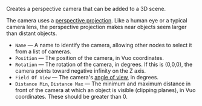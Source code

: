 Creates a perspective camera that can be added to a 3D scene. 

The camera uses a [perspective projection](http://en.wikipedia.org/wiki/Graphical_projection). Like a human eye or a typical camera lens, the perspective projection makes near objects seem larger than distant objects. 

   - `Name` — A name to identify the camera, allowing other nodes to select it from a list of cameras. 
   - `Position` — The position of the camera, in Vuo coordinates. 
   - `Rotation` — The rotation of the camera, in degrees. If this is (0,0,0), the camera points toward negative infinity on the Z axis. 
   - `Field Of View` — The camera's [angle of view](http://en.wikipedia.org/wiki/Angle_of_view), in degrees. 
   - `Distance Min`, `Distance Max` — The minimum and maximum distance in front of the camera at which an object is visible (clipping planes), in Vuo coordinates. These should be greater than 0. 
